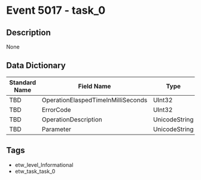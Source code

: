 # Event 5017 - task_0

## Description
None

## Data Dictionary
|Standard Name|Field Name|Type|Description|Sample Value|
|---|---|---|---|---|
|TBD|OperationElaspedTimeInMilliSeconds|UInt32|None|`None`|
|TBD|ErrorCode|UInt32|None|`None`|
|TBD|OperationDescription|UnicodeString|None|`None`|
|TBD|Parameter|UnicodeString|None|`None`|

## Tags
* etw_level_Informational
* etw_task_task_0